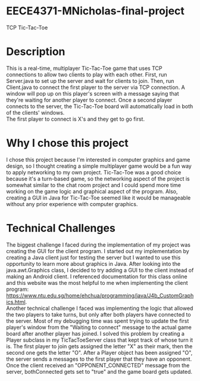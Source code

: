 # EECE4371-MNicholas-final-project
TCP Tic-Tac-Toe

# Description
This is a real-time, multiplayer Tic-Tac-Toe game that uses TCP connections to allow two clients to play with each other. First, run Server.java to set up the server and wait for clients to join. Then, run Client.java to connect the first player to the server via TCP connection. A window will pop up on this player's screen with a message saying that they're waiting for another player to connect. Once a second player connects to the server, the Tic-Tac-Toe board will automatically load in both of the clients' windows.   
The first player to connect is X's and they get to go first.

# Why I chose this project  
I chose this project because I'm interested in computer graphics and game design, so I thought creating a simple multiplayer game would be a fun way to apply networking to my own project. Tic-Tac-Toe was a good choice because it's a turn-based game, so the networking aspect of the project is somewhat similar to the chat room project and I could spend more time working on the game logic and graphical aspect of the program. Also, creating a GUI in Java for Tic-Tac-Toe seemed like it would be manageable without any prior experience with computer graphics.  

# Technical Challenges  
The biggest challenge I faced during the implementation of my project was creating the GUI for the client program. I started out my implementation by creating a Java client just for testing the server but I wanted to use this opportunity to learn more about graphics in Java. After looking into the java.awt.Graphics class, I decided to try adding a GUI to the client instead of making an Android client. I referenced documentation for this class online and this website was the most helpful to me when implementing the client program: https://www.ntu.edu.sg/home/ehchua/programming/java/J4b_CustomGraphics.html.  
Another technical challenge I faced was implementing the logic that allowed the two players to take turns, but only after both players have connected to the server. Most of my debugging time was spent trying to update the first player's window from the "Waiting to connect" message to the actual game board after another player has joined. I solved this problem by creating a Player subclass in my TicTacToeServer class that kept track of whose turn it is. The first player to join gets assigned the letter "X" as their mark, then the second one gets the letter "O". After a Player object has been assigned "O", the server sends a messages to the first player that they have an opponent. Once the client received an "OPPONENT_CONNECTED" message from the server, bothConnected gets set to "true" and the game board gets updated.
